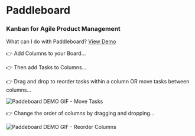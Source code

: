 # Paddleboard
### Kanban for Agile Product Management 

What can I do with Paddleboard? [View Demo](https://paddleboard-prod.web.app/)

:point_right:  Add Columns to your Board...

:point_right:  Then add Tasks to Columns...

:point_right:  Drag and drop to reorder tasks within a column OR move tasks between columns...

![Paddeboard DEMO GIF - Move Tasks](https://user-images.githubusercontent.com/10010923/109830934-f7932700-7c0c-11eb-83f6-5bc8f84dc043.gif)

:point_right:  Change the order of columns by dragging and dropping...

![Paddeboard DEMO GIF - Reorder Columns](https://user-images.githubusercontent.com/10010923/109838504-3aa4c880-7c14-11eb-9e42-8ab0031d489f.gif)


 
